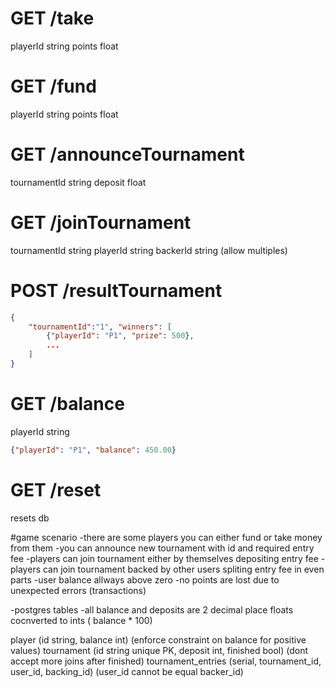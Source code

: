 # GET /take
playerId string
points float

# GET /fund
playerId string
points float

# GET /announceTournament
tournamentId string
deposit float

# GET /joinTournament
tournamentId string
playerId string
backerId string (allow multiples)

# POST /resultTournament
```json
{
    "tournamentId":"1", "winners": [
        {"playerId": "P1", "prize": 500},
        ...
    ]
}
```
# GET /balance
playerId string

```json
{"playerId": "P1", "balance": 450.00}
```

# GET /reset
resets db



#game scenario
-there are some players you can either fund or take money from them
-you can announce new tournament with id and required entry fee
-players can join tournament either by themselves depositing entry fee
-players can join tournament backed by other users spliting entry fee in even parts
-user balance allways above zero
-no points are lost due to unexpected errors (transactions)

-postgres tables
-all balance and deposits are 2 decimal place floats cocnverted to ints ( balance * 100)

player (id string, balance int) (enforce constraint on balance for positive values)
tournament (id string unique PK, deposit int, finished bool) (dont accept more joins after finished)
tournament_entries (serial, tournament_id, user_id, backing_id) (user_id cannot be equal backer_id)